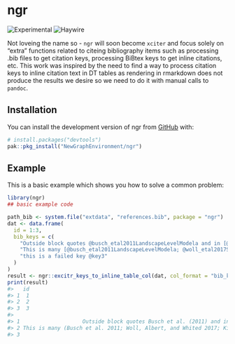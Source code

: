 
<!-- README.md is generated from README.Rmd. Please edit that file -->

# ngr

![Experimental](https://img.shields.io/badge/status-experimental-orange)
![Haywire](https://img.shields.io/badge/status-haywire-red)

Not loveing the name so - `ngr` will soon become `xciter` and focus
solely on “extra” functions related to citeing bibliography items such
as processing .bib files to get citation keys, processing BiBtex keys to
get inline citations, etc. This work was inspired by the need to find a
way to process citation keys to inline citation text in DT tables as
rendering in rmarkdown does not produce the results we desire so we need
to do it with manual calls to `pandoc`.

## Installation

You can install the development version of ngr from
[GitHub](https://github.com/) with:

``` r
# install.packages("devtools")
pak::pkg_install("NewGraphEnvironment/ngr")
```

## Example

This is a basic example which shows you how to solve a common problem:

``` r
library(ngr)
## basic example code

path_bib <- system.file("extdata", "references.bib", package = "ngr")
dat <- data.frame(
  id = 1:3,
  bib_keys = c(
    "Outside block quotes @busch_etal2011LandscapeLevelModela and in [@woll_etal2017SalmonEcological]",
    "This is many [@busch_etal2011LandscapeLevelModela; @woll_etal2017SalmonEcological; @kirsch_etal2014Fishinventory]",
    "this is a failed key @key3"
  )
)
result <- ngr::excitr_keys_to_inline_table_col(dat, col_format = "bib_keys", path_bib = path_bib)
print(result)
#>   id
#> 1  1
#> 2  2
#> 3  3
#>                                                                                             bib_keys
#> 1                    Outside block quotes Busch et al. (2011) and in (Woll, Albert, and Whited 2017)
#> 2 This is many (Busch et al. 2011; Woll, Albert, and Whited 2017; Kirsch, Buckwalter, and Reed 2014)
#> 3                                                                       this is a failed key (key3?)
```
